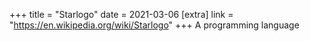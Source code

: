 +++
title = "Starlogo"
date = 2021-03-06
[extra]
link = "https://en.wikipedia.org/wiki/Starlogo"
+++
A programming language

